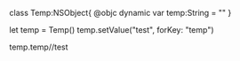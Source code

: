 class Temp:NSObject{
    @objc dynamic var temp:String = ""
}

let temp = Temp()
temp.setValue("test", forKey: "temp")

temp.temp//test
